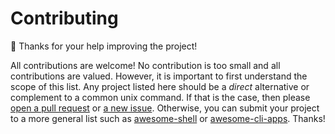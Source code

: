 # Contributing

:balloon: Thanks for your help improving the project!

All contributions are welcome! No contribution is too small and all contributions are valued. However, it is important to first understand the scope of this list. Any project listed here should be a *direct* alternative or complement to a common unix command. If that is the case, then please [open a pull request](https://github.com/ibraheemdev/modern-unix/compare) or [a new issue](https://github.com/ibraheemdev/modern-unix/issues/new). Otherwise, you can submit your project to a more general list such as [awesome-shell](https://github.com/alebcay/awesome-shell) or [awesome-cli-apps](https://github.com/agarrharr/awesome-cli-apps). Thanks!
